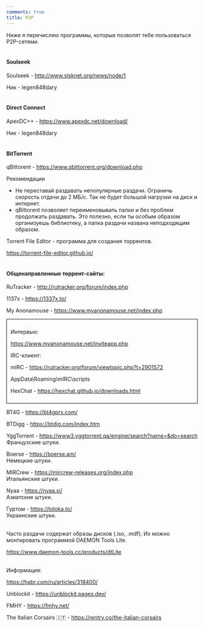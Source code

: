 ```yaml
---
comments: true
title: P2P
---
```


Ниже я перечисляю программы, которые позволят тебе пользоваться P2P-сетями.
<br><br>

#### Soulseek

Soulseek - <http://www.slsknet.org/news/node/1>

Ник - legen848dary
<br><br>

#### Direct Connect

ApexDC++ - <https://www.apexdc.net/download/>

Ник - legen848dary
<br><br>

#### BitTorrent

qBittorent - <https://www.qbittorrent.org/download.php>

Рекомендации<br>
- Не переставай раздавать непопулярные раздачи. Ограничь скорость отдачи до 2 МБ/c. Так не будет большой нагрузки на диск и интернет.<br>
- qBittorent позволяет переименовывать папки и без проблем продолжать раздавать. Это полезно, если ты особым образом организуешь библиотеку, а папка раздачи названа неподходящим образом.

Torrent File Editor - программа для создания торрентов.

<https://torrent-file-editor.github.io/>
<br><br>

#### Общенаправленные торрент-сайты:

RuTracker - <http://rutracker.org/forum/index.php>

1137x - <https://1337x.to/>

My Anonamouse - <https://www.myanonamouse.net/index.php>

<div style="border: 1px solid black; padding: 10px;">
<p>Интервью:</p>

<p><a href="https://www.myanonamouse.net/inviteapp.php">https://www.myanonamouse.net/inviteapp.php</a></p>

<p>IRC-клиент:</p>

<p>mIRC - <a href="https://rutracker.org/forum/viewtopic.php?t=2901572">https://rutracker.org/forum/viewtopic.php?t=2901572</a></p>

<p>AppData\Roaming\mIRC\scripts</p>

<p>HexChat - <a href="https://hexchat.github.io/downloads.html">https://hexchat.github.io/downloads.html</a></p>
</div>

BT4G - <https://bt4gprx.com/>

BTDigg - <https://btdig.com/index.htm>

YggTorrent - <https://www3.yggtorrent.qa/engine/search?name=&do=search><br>
Французские штуки.

Boerse - <https://boerse.am/><br>
Немецкие штуки.

MIRCrew - <https://mircrew-releases.org/index.php><br>
Итальянские штуки.

Nyaa - <https://nyaa.si/><br>
Азиатские штуки.

Гуртом - https://toloka.to/<br>
Украинские штуки.
<br><br>

Часто раздачи содержат образы дисков (.iso, .mdf). Их можно монтировать программой DAEMON Tools Lite.

<https://www.daemon-tools.cc/products/dtLite>
<br><br>

Информация:

<https://habr.com/ru/articles/318400/>

Unblockit - <https://unblockit.pages.dev/>

FMHY - <https://fmhy.net/>

The Italian Corsairs 🇮🇹 - <https://rentry.co/the-italian-corsairs>